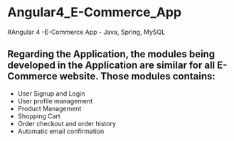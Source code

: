 # Angular4_E-Commerce_App
#Angular 4 -E-Commerce App - Java, Spring, MySQL
## Regarding the Application, the modules being developed in the Application are similar for all E-Commerce website. Those modules contains:

- User Signup and Login
- User profile management
- Product Management
- Shopping Cart 
- Order checkout and order history
- Automatic email confirmation

